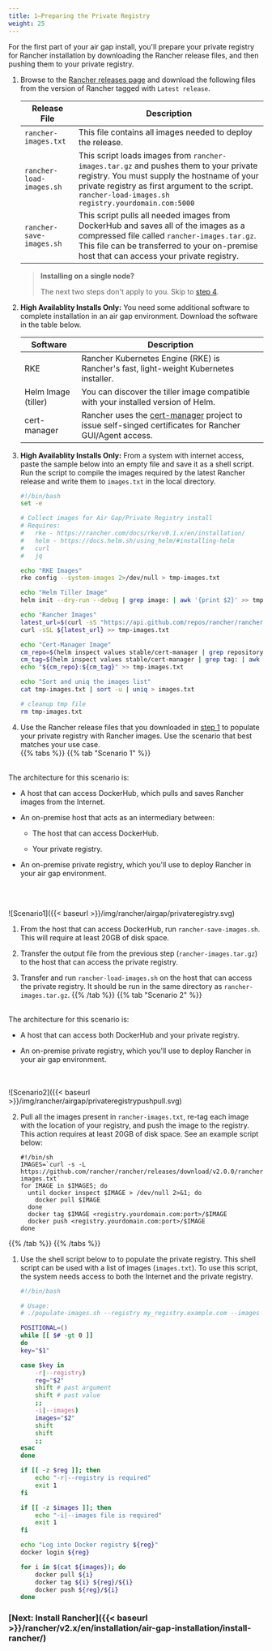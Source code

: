 ```yaml
---
title: 1—Preparing the Private Registry
weight: 25
---
```


For the first part of your air gap install, you'll prepare your private registry for Rancher installation by downloading the Rancher release files, and then pushing them to your private registry.
<a id="step-1"></a>

1. Browse to the [Rancher releases page](https://github.com/rancher/rancher/releases) and download the following files from the version of Rancher tagged with `Latest release`. 

    | Release File                       | Description                                                                                                                                                                                                                                         |
    | ---------------------------------- | --------------------------------------------------------------------------------------------------------------------------------------------------------------------------------------------------------------------------------------------------- |
    | `rancher-images.txt`               | This file contains all images needed to deploy the release.                                                                                                                                                                                                        |
    | `rancher-load-images.sh`           | This script loads images from `rancher-images.tar.gz` and pushes them to your private registry. You must supply the hostname of your private registry as first argument to the script.<br/>`rancher-load-images.sh registry.yourdomain.com:5000` |
    | `rancher-save-images.sh`           | This script pulls all needed images from DockerHub and saves all of the images as a compressed file called `rancher-images.tar.gz`. This file can be transferred to your on-premise host that can access your private registry.                 |

    >**Installing on a single node?**
    >
    >The next two steps don't apply to you. Skip to [step 4](#pop-reg).
            


1. **High Availablity Installs Only:** You need some additional software to complete installation in an air gap environment. Download the software in the table below.
 
    | Software | Description |
    |----------|-------------|
    | RKE | Rancher Kubernetes Engine (RKE) is Rancher's fast, light-weight Kubernetes installer. |
    | Helm Image (tiller) | You can discover the tiller image compatible with your installed version of Helm.
    | cert-manager | Rancher uses the [cert-manager](https://github.com/jetstack/cert-manager) project to issue self-singed certificates for Rancher GUI/Agent access.


1. **High Availablity Installs Only:** From a system with internet access, paste the sample below into an empty file and save it as a shell script. Run the script to compile the images required by the latest Rancher release and write them to `images.txt` in the local directory.

    ```bash
    #!/bin/bash
    set -e
    
    # Collect images for Air Gap/Private Registry install
    # Requires:
    #   rke - https://rancher.com/docs/rke/v0.1.x/en/installation/
    #   helm - https://docs.helm.sh/using_helm/#installing-helm
    #   curl
    #   jq
    
    echo "RKE Images"
    rke config --system-images 2>/dev/null > tmp-images.txt
    
    echo "Helm Tiller Image"
    helm init --dry-run --debug | grep image: | awk '{print $2}' >> tmp-images.txt
    
    echo "Rancher Images"
    latest_url=$(curl -sS "https://api.github.com/repos/rancher/rancher/releases/latest" | jq -r '.assets[]|select(.name=="rancher-images.txt")|.browser_download_url')
    curl -sSL ${latest_url} >> tmp-images.txt
    
    echo "Cert-Manager Image"
    cm_repo=$(helm inspect values stable/cert-manager | grep repository: | awk '{print $2}')
    cm_tag=$(helm inspect values stable/cert-manager | grep tag: | awk '{print $2}')
    echo "${cm_repo}:${cm_tag}" >> tmp-images.txt
    
    echo "Sort and uniq the images list"
    cat tmp-images.txt | sort -u | uniq > images.txt
    
    # cleanup tmp file
    rm tmp-images.txt
    ```    
    <a id="pop-reg"></a>
1. Use the Rancher release files that you downloaded in [step 1](#step-1) to populate your private registry with Rancher images. Use the scenario that best matches your use case.
     <br/>
{{% tabs %}}
{{% tab "Scenario 1" %}}
<br/>
The architecture for this scenario is:

- A host that can access DockerHub, which pulls and saves Rancher images from the Internet.

- An on-premise host that acts as an intermediary between:

    - The host that can access DockerHub.

    - Your private registry.

- An on-premise private registry, which you'll use to deploy Rancher in your air gap environment.
<br/>
<br/>

![Scenario1]({{< baseurl >}}/img/rancher/airgap/privateregistry.svg)

1. From the host that can access DockerHub, run `rancher-save-images.sh`. This will require at least 20GB of disk space.

1. Transfer the output file from the previous step (`rancher-images.tar.gz`) to the host that can access the private registry.

1. Transfer and run `rancher-load-images.sh` on the host that can access the private registry. It should be run in the same directory as `rancher-images.tar.gz`. 
{{% /tab %}}
{{% tab "Scenario 2" %}}
<br/>
The architecture for this scenario is:

- A host that can access both DockerHub and your private registry.

- An on-premise private registry, which you'll use to deploy Rancher in your air gap environment.
<br/>
<br/>
![Scenario2]({{< baseurl >}}/img/rancher/airgap/privateregistrypushpull.svg)


2. Pull all the images present in `rancher-images.txt`, re-tag each image with the location of your registry, and push the image to the registry. This action requires at least 20GB of disk space. See an example script below:
        
    ```
    #!/bin/sh
    IMAGES=`curl -s -L https://github.com/rancher/rancher/releases/download/v2.0.0/rancher-images.txt`
    for IMAGE in $IMAGES; do
      until docker inspect $IMAGE > /dev/null 2>&1; do
        docker pull $IMAGE
      done
      docker tag $IMAGE <registry.yourdomain.com:port>/$IMAGE
      docker push <registry.yourdomain.com:port>/$IMAGE
    done
    ```
{{% /tab %}}
{{% /tabs %}}

1. Use the shell script below to to populate the private registry. This shell script can be used with a list of images (`images.txt`). To use this script, the system needs access to both the Internet and the private registry.

    ```bash
    #!/bin/bash
    
    # Usage:
    # ./populate-images.sh --registry my_registry.example.com --images ./images.txt
    
    POSITIONAL=()
    while [[ $# -gt 0 ]]
    do
    key="$1"
    
    case $key in
        -r|--registry)
        reg="$2"
        shift # past argument
        shift # past value
        ;;
        -i|--images)
        images="$2"
        shift
        shift
        ;;
    esac
    done
    
    if [[ -z $reg ]]; then
        echo "-r|--registry is required"
        exit 1
    fi
    
    if [[ -z $images ]]; then
        echo "-i|--images file is required"
        exit 1
    fi
    
    echo "Log into Docker registry ${reg}"
    docker login ${reg}
    
    for i in $(cat ${images}); do
        docker pull ${i}
        docker tag ${i} ${reg}/${i}
        docker push ${reg}/${i}
    done
    ```

### [Next: Install Rancher]({{< baseurl >}}/rancher/v2.x/en/installation/air-gap-installation/install-rancher/)
